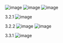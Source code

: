 ![image](https://user-images.githubusercontent.com/102383367/205508657-dc1b3bb0-0405-4544-8e46-8b98336ecdd3.png)
![image](https://user-images.githubusercontent.com/102383367/205508699-dafd496f-5ba2-490b-aace-4e2fcb0341ba.png)
![image](https://user-images.githubusercontent.com/102383367/208545197-9d618d40-7bfb-4b3f-b35e-62a8945469d7.png)

3.2.1
![image](https://user-images.githubusercontent.com/102383367/208779648-7c196ab8-3f6e-4203-ac29-b635f353a4d6.png)

3.2.2
![image](https://user-images.githubusercontent.com/102383367/210148888-14f36de1-28b5-4d09-bb3e-bcc9e819d7a3.png)
![image](https://user-images.githubusercontent.com/102383367/210148890-ef0dc70b-1d25-491a-ba4f-0bba5e05fb6b.png)

3.3.1
![image](https://user-images.githubusercontent.com/102383367/209853970-f2eb2698-0be5-47d3-94ef-233975097719.png)
